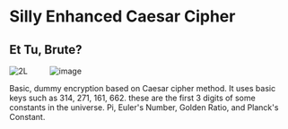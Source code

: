 # Silly Enhanced Caesar Cipher

## Et Tu, Brute?

![2L](https://github.com/sertaci/Basic-Encryption-Decryption/assets/74237094/6facd2b3-4dca-4f52-8e57-b462ee4aa8a3)
&emsp; &emsp; ![image](https://github.com/sertaci/Basic-Encryption-Decryption/assets/74237094/4e212e36-5e19-40f7-8d32-04c688b1540a)

Basic, dummy encryption based on Caesar cipher method. It uses basic keys such as 314, 271, 161, 662. these are the first 3 digits of some constants in the universe. Pi, Euler's Number, Golden Ratio, and Planck's Constant.
